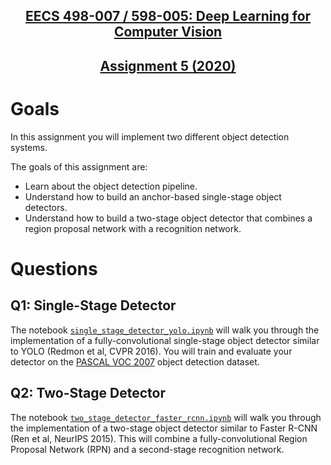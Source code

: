 <div>
  <h2 align="center"><a href="https://web.eecs.umich.edu/~justincj/teaching/eecs498/">EECS 498-007 / 598-005: Deep Learning for Computer Vision</a></h2>
  <h2 align="center"><a href="https://web.eecs.umich.edu/~justincj/teaching/eecs498/FA2020/assignment5.html">Assignment 5 (2020)</a></h3>
</div>

# Goals

In this assignment you will implement two different object detection systems.

The goals of this assignment are:

- Learn about the object detection pipeline.
- Understand how to build an anchor-based single-stage object detectors.
- Understand how to build a two-stage object detector that combines a region proposal network with a recognition network.

# Questions

## Q1: Single-Stage Detector

The notebook [``single_stage_detector_yolo.ipynb``](single_stage_detector_yolo.ipynb) will walk you through the implementation of a fully-convolutional single-stage object detector similar to YOLO (Redmon et al, CVPR 2016). You will train and evaluate your detector on the [PASCAL VOC 2007](http://host.robots.ox.ac.uk/pascal/VOC/voc2007/index.html) object detection dataset.

## Q2: Two-Stage Detector

The notebook [``two_stage_detector_faster_rcnn.ipynb``](two_stage_detector_faster_rcnn.ipynb) will walk you through the implementation of a two-stage object detector similar to Faster R-CNN (Ren et al, NeurIPS 2015). This will combine a fully-convolutional Region Proposal Network (RPN) and a second-stage recognition network.
